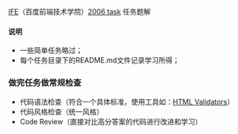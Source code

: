 [IFE](http://ife.baidu.com/)（百度前端技术学院）[2006 task](http://ife.baidu.com/task/all) 任务题解


#### 说明
* 一些简单任务略过；
* 每个任务目录下的README.md文件记录学习所得；

### 做完任务做常规检查
* 代码语法检查（符合一个具体标准，使用工具如：[HTML Validators](https://validator.w3.org/#validate_by_upload)）
* 代码风格检查（统一风格）
* Code Review（直接对比高分答案的代码进行改进和学习）
